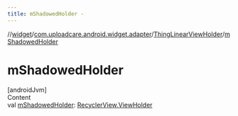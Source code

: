 ```yaml
---
title: mShadowedHolder -
---
```

//[widget](../../index.md)/[com.uploadcare.android.widget.adapter](../index.md)/[ThingLinearViewHolder](index.md)/[mShadowedHolder](m-shadowed-holder.md)



# mShadowedHolder  
[androidJvm]  
Content  
val [mShadowedHolder](m-shadowed-holder.md): [RecyclerView.ViewHolder](https://developer.android.com/reference/kotlin/androidx/recyclerview/widget/RecyclerView.ViewHolder.html)  



